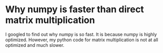 # Why numpy is faster than direct matrix multiplication
I googled to find out why numpy is so fast. It is because numpy is highly optimized.
However, my python code for matrix multiplication is not at all optimized and much slower.